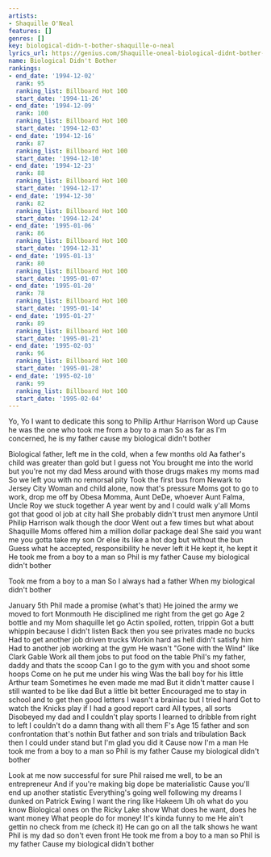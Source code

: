 ```yaml
---
artists:
- Shaquille O'Neal
features: []
genres: []
key: biological-didn-t-bother-shaquille-o-neal
lyrics_url: https://genius.com/Shaquille-oneal-biological-didnt-bother-lyrics
name: Biological Didn't Bother
rankings:
- end_date: '1994-12-02'
  rank: 95
  ranking_list: Billboard Hot 100
  start_date: '1994-11-26'
- end_date: '1994-12-09'
  rank: 100
  ranking_list: Billboard Hot 100
  start_date: '1994-12-03'
- end_date: '1994-12-16'
  rank: 87
  ranking_list: Billboard Hot 100
  start_date: '1994-12-10'
- end_date: '1994-12-23'
  rank: 88
  ranking_list: Billboard Hot 100
  start_date: '1994-12-17'
- end_date: '1994-12-30'
  rank: 82
  ranking_list: Billboard Hot 100
  start_date: '1994-12-24'
- end_date: '1995-01-06'
  rank: 86
  ranking_list: Billboard Hot 100
  start_date: '1994-12-31'
- end_date: '1995-01-13'
  rank: 80
  ranking_list: Billboard Hot 100
  start_date: '1995-01-07'
- end_date: '1995-01-20'
  rank: 78
  ranking_list: Billboard Hot 100
  start_date: '1995-01-14'
- end_date: '1995-01-27'
  rank: 89
  ranking_list: Billboard Hot 100
  start_date: '1995-01-21'
- end_date: '1995-02-03'
  rank: 96
  ranking_list: Billboard Hot 100
  start_date: '1995-01-28'
- end_date: '1995-02-10'
  rank: 99
  ranking_list: Billboard Hot 100
  start_date: '1995-02-04'
---
```

Yo, Yo
I want to dedicate this song to Philip Arthur Harrison
Word up
Cause he was the one who took me from a boy to a man
So as far as I'm concerned, he is my father cause my biological didn't bother

Biological father, left me in the cold, when a few months old
Aa father's child was greater than gold but I guess not
You brought me into the world but you're not my dad
Mess around with those drugs makes my moms mad
So we left you with no remorsal pity
Took the first bus from Newark to Jersey City
Woman and child alone, now that's pressure
Moms got to go to work, drop me off by Obesa
Momma, Aunt DeDe, whoever
Aunt Falma, Uncle Roy we stuck together
A year went by and I could walk y'all
Moms got that good ol job at city hall
She probably didn't trust men anymore
Until Philip Harrison walk though the door
Went out a few times but what about Shaquille
Moms offered him a million dollar package deal
She said you want me you gotta take my son
Or else its like a hot dog but without the bun
Guess what he accepted, responsibility he never left it
He kept it, he kept it
He took me from a boy to a man so Phil is my father
Cause my biological didn't bother

Took me from a boy to a man
So I always had a father
When my biological didn't bother

January 5th Phil made a promise (what's that)
He joined the army we moved to fort Monmouth
He disciplined me right from the get go
Age 2 bottle and my Mom shaquille let go
Actin spoiled, rotten, trippin
Got a butt whippin because I didn't listen
Back then you see privates made no bucks
Had to get another job driven trucks
Workin hard as hell didn't satisfy him
Had to another job working at the gym
He wasn't "Gone with the Wind" like Clark Gable
Work all them jobs to put food on the table
Phil's my father, daddy and thats the scoop
Can I go to the gym with you and shoot some hoops
Come on he put me under his wing
Was the ball boy for his little Arthur team
Sometimes he even made me mad
But it didn't matter cause I still wanted to be like dad
But a little bit better
Encouraged me to stay in school and to get then good letters
I wasn't a brainiac but I tried hard
Got to watch the Knicks play if I had a good report card
All types, all sorts
Disobeyed my dad and I couldn't play sports
I learned to dribble from right to left
I couldn't do a damn thang with all them F's
Age 15 father and son confrontation that's nothin
But father and son trials and tribulation
Back then I could under stand but I'm glad you did it
Cause now I'm a man
He took me from a boy to a man so Phil is my father
Cause my biological didn't bother

Look at me now successful for sure
Phil raised me well, to be an entrepreneur
And if you're making big dope be materialistic
Cause you'll end up another statistic
Everything's going well following my dreams
I dunked on Patrick Ewing
I want the ring like Hakeem
Uh oh what do you know
Biological ones on the Ricky Lake show
What does he want, does he want money
What people do for money!
It's kinda funny to me
He ain't gettin no check from me (check it)
He can go on all the talk shows he want
Phil is my dad so don't even front
He took me from a boy to a man so Phil is my father
Cause my biological didn't bother
